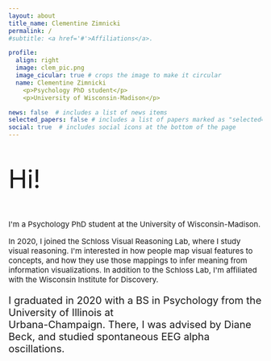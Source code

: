 ```yaml
---
layout: about
title_name: Clementine Zimnicki
permalink: /
#subtitle: <a href='#'>Affiliations</a>. 

profile:
  align: right
  image: clem_pic.png
  image_cicular: true # crops the image to make it circular
  name: Clementine Zimnicki
    <p>Psychology PhD student</p>
    <p>University of Wisconsin-Madison</p>

news: false  # includes a list of news items
selected_papers: false # includes a list of papers marked as "selected={true}"
social: true  # includes social icons at the bottom of the page
---
```


<p style="font-size:50px;"> Hi! </p>

<p style="font-size:15px;">I'm a Psychology PhD student at the University of Wisconsin-Madison. </p>

<p style="font-size:15px;">In 2020, I joined the Schloss Visual Reasoning Lab, where I study visual reasoning. I'm interested in how people map visual features to concepts, and how they use those mappings to infer meaning from information visualizations. In addition to the Schloss Lab, I'm affiliated with the Wisconsin Institute for Discovery. </p>

<p style="font-size:20px;">I graduated in 2020 with a BS in Psychology from the University of Illinois at 
<br> Urbana-Champaign. There, I was advised by Diane Beck, and studied spontaneous EEG alpha oscillations.</p>

